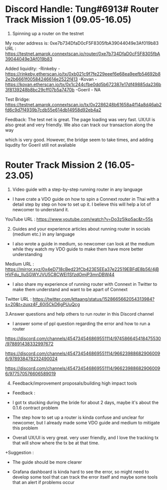 # Discord Handle: Tung#6913# Router Track Mission 1 (09.05-16.05)

1. Spinning up a router on the testnet

My router address is: 0xe7b734DfaD0cF5F8305fbA39044049e3Af019b83
URL : https://testnet.amarok.connextscan.io/router/0xe7b734DfaD0cF5F8305fbA39044049e3Af019b83


Added liquidity:
-Rinkeby - https://rinkeby.etherscan.io/tx/0xb021c9f7fe229eeef6e68ea9eefb54692b82e2b6661f00584246614e2522f413
-Kovan -  https://kovan.etherscan.io/tx/0x1c244cfbe0dd5b672387e17df49885da236b3f8139248b8bc29cff07b5a7470b
-Goeril - NA

Test Bridge: https://testnet.amarok.connextscan.io/tx/0x2286248b61658a4f14a8d46ab2fd6c9d7f4939b7cdb55e614db14958d92eb4a2



Feedback: The test net is great. The page loading was very fast. UX/UI is also great and very friendly. We also can track our transaction along the way

which is very good. However, the bridge seem to take times, and adding liqudity for Goeril still not avaliable
    


# Router Track Mission 2 (16.05-23.05)

1. Video guide with a step-by-step running router in any language

- I have crate a VDO guide on how to spin a Connext router in Thai with a detail step by step on how to set up it. I believe this will help a lot of newcomer to understand it.

YouTube URL : https://www.youtube.com/watch?v=Do3z5Ikp5ac&t=55s



2. Guides and your experience articles about running router in socials (medium etc.) in any language 

- I also wrote a guide in medium, so newcomer can look at the medium while they watch my VDO guide to make them have more better understanding

Medium URL : https://mirror.xyz/0x4eD718cBed23fCb423E5EEa37e22519EBFdE8b56/4jBHVFdu_IIuSGWYJVU5C8CWEI1SfzdOmjP3mnDBW44

- I also share my experience of running router with Connext in Twitter to make them understand and want to be apart of Connext

Twitter URL : https://twitter.com/kttaang/status/1528665662054313984?s=20&t=zuxz4F_60i5CkD6gPUuQcg



3.Answer questions and help others to run router in this Discord channel

- I answer some of ppl question regarding the error and how to run a router

https://discord.com/channels/454734546869551114/974586645418475530/978891438332997672

https://discord.com/channels/454734546869551114/966239886829060096/978938478232490024

https://discord.com/channels/454734546869551114/966239886829060096/977570576606589019



4. Feedback/improvement proposals/building high impact tools

+ Feedback : 

- I got tx stucking during the bride for about 2 days, maybe it's about the 0.1.6 contract problem

- The step how to set up a router is kinda confuse and unclear for newcomer, but I already made some VDO guide and medium to mitigate this problem

- Overall UX/UI is very great. very user friendly, and I love the tracking tx that will show where the tx be at that time.

+Suggestion : 

- The guide should be more clearer

- Grafana dashboard is kinda hard to see the error, so might need to develop some tool that can track the error itself and maybe some tools that an alert if problems occur

